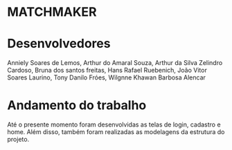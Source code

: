 # MATCHMAKER

# Desenvolvedores
 Anniely Soares de Lemos,
 Arthur do Amaral Souza,
 Arthur da Silva Zelindro Cardoso,
 Bruna dos santos freitas,
 Hans Rafael Ruebenich,
 João Vitor Soares Laurino,
 Tony Danilo Fróes,
 Wilgnne Khawan Barbosa Alencar
 
# Andamento do trabalho
Até o presente momento foram desenvolvidas as telas de login, cadastro e home.
Além disso, também foram realizadas as modelagens da estrutura do projeto.
